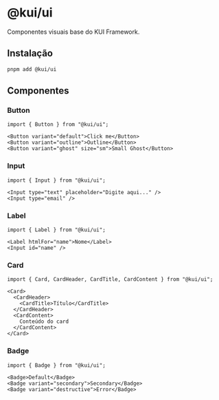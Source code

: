 # @kui/ui

Componentes visuais base do KUI Framework.

## Instalação

```bash
pnpm add @kui/ui
```

## Componentes

### Button

```tsx
import { Button } from "@kui/ui";

<Button variant="default">Click me</Button>
<Button variant="outline">Outline</Button>
<Button variant="ghost" size="sm">Small Ghost</Button>
```

### Input

```tsx
import { Input } from "@kui/ui";

<Input type="text" placeholder="Digite aqui..." />
<Input type="email" />
```

### Label

```tsx
import { Label } from "@kui/ui";

<Label htmlFor="name">Nome</Label>
<Input id="name" />
```

### Card

```tsx
import { Card, CardHeader, CardTitle, CardContent } from "@kui/ui";

<Card>
  <CardHeader>
    <CardTitle>Título</CardTitle>
  </CardHeader>
  <CardContent>
    Conteúdo do card
  </CardContent>
</Card>
```

### Badge

```tsx
import { Badge } from "@kui/ui";

<Badge>Default</Badge>
<Badge variant="secondary">Secondary</Badge>
<Badge variant="destructive">Error</Badge>
```

